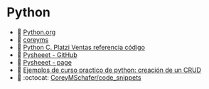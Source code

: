 # Python

- :link: [Python.org](https://www.python.org/)
- :link: [coreyms](http://coreyms.com/)
- :link: [Python C. Platzi Ventas referencia código](https://github.com/macknilan/Cuaderno/blob/master/Python/C_practico_python__Creacion_de_un_crud/README.md)
- :link: [Pysheeet - GitHub](https://github.com/crazyguitar/pysheeet)
- :link: [Pysheeet - page](https://www.pythonsheets.com/index.html)
- :link: [Ejemplos de curso practico de python: creación de un CRUD](https://github.com/macknilan/Cuaderno/tree/master/Python/C_practico_python__Creacion_de_un_crud)
- :link: :octocat: [CoreyMSchafer/code_snippets ](https://github.com/CoreyMSchafer/code_snippets)


